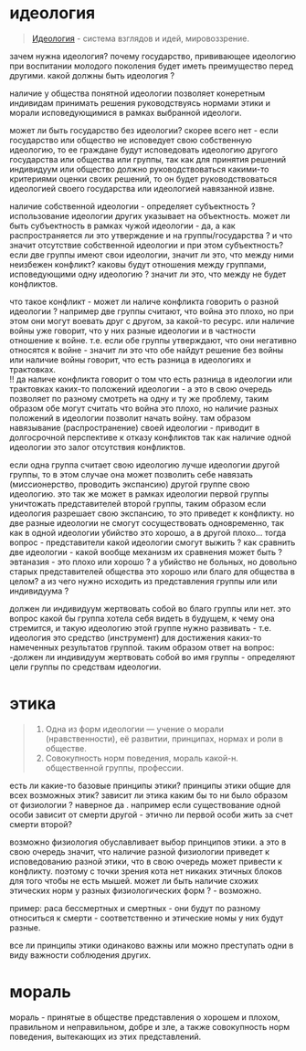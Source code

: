 # идеология 

> [Идеология](https://ru.wikipedia.org/wiki/%D0%98%D0%B4%D0%B5%D0%BE%D0%BB%D0%BE%D0%B3%D0%B8%D1%8F) - cистема взглядов и идей, мировоззрение.

зачем нужна идеология?
почему государство, прививающее идеологию при воспитании молодого поколения будет иметь преимущество перед другими. 
какой должны быть идеология ? 

наличие у общества понятной идеологии позволяет конеретным индивидам принимать решения руководствуясь нормами этики и морали исповедующимися в рамках выбранной идеологи. 

может ли быть государство без идеологии? скорее всего нет - если государство или общество не исповедует свою собственную идеологию, то ее граждане будут исповедовать идеологию другого государства или общества или группы, так как для принятия решений индивидуум или общество должно руководствоваться какими-то критериями оценки своих решений, то он будет руководствоваться идеологией своего государства или идеологией навязанной извне. 

наличие собственной идеологии - определяет субъектность ? использование идеологии других указывает на объектность. 
может ли быть субъектность в рамках чужой идеологии - да, а как распространяется ли это утверждение и на группы/государства ? 
и что значит отсутствие собственной идеологии и при этом субъектность? 
если две группы имеют свои идеологии, значит ли это, что между ними неизбежен конфликт? 
каковы будут отношения между группами, исповедующими одну идеологию ? значит ли это, что между не будет конфликтов. 

что такое конфликт - может ли наличе конфликта говорить о разной идеологии ? 
например две группы считают, что война это плохо, но при этом они могут воевать друг с другом, за какой-то ресурс. или наличие войны уже говорит, что у них разные идеологии и в частности отношение к войне. т.е. если обе группы утверждают, что они негативно относятся к войне - значит ли это что обе найдут решение без войны или наличие войны говорит, что есть разница в идеологиях и трактовках.  
!! да наличе конфликта говорит о том что есть разница в идеологии или трактовках каких-то положений идеологии - а это в свою очередь позволяет по разному смотреть  на одну и ту же проблему, таким образом обе могут считать что война это плохо, но наличие разных положений в идеологии позволит начать войну. 
там образом навязывание (распространение) своей идеологии - приводит в долгосрочной перспективе к отказу конфликтов так как наличие одной идеологии это залог отсутствия конфликтов. 

если одна группа считает свою идеологию лучше идеологии другой группы, то в этом случае она может позволить себе навязать (миссионерство, проводить экспансию) другой группе свою идеологию. это так же может в рамках идеологии первой группы уничтожать представителей второй группы, таким образом если идеология разрешает свою экспансию, то это приведет к конфликту. но две разные идеологии не смогут сосуществовать одновременно, так как в одной идеологии убийство это хорошо, а в другой плохо... тогда вопрос - представители какой идеологии смогут выжить ?
как сравнить две идеологии - какой вообще механизм их сравнения может быть ? эвтаназия - это плохо или хорошо ? а убийство не больных, но довольно старых представителей общества это хорошо или благо для общества в целом? а из чего нужно исходить из представления группы или или индивидуума ? 

должен ли индивидуум жертвовать собой во благо группы или нет. это вопрос какой бы группа хотела себя видеть в будущем, к чему она стремится, и такую идеологию этой группе нужно развивать - т.е. идеология это средство (инструмент) для достижения каких-то намеченных результатов группой. таким образом ответ на вопрос: -должен ли индивидуум жертвовать собой во имя группы - определяют цели группы по средствам идеологии.   

# этика

> 1. Одна из форм идеологии — учение о морали (нравственности), её развитии, принципах, нормах и роли в обществе.
> 2. Совокупность норм поведения, мораль какой-н. общественной группы, профессии.

есть ли какие-то базовые принципы этики? принципы этики общие для всех возможных этик?  зависит ли этика каким бы то ни было образом от физиологии ? наверное да . например если существование одной особи зависит от смерти другой - этично ли первой особи жить за счет смерти второй?  

возможно физиология обуславливает выбор принципов этики. а это в свою очередь значит, что наличие разной физиологии приведет к исповедованию разной этики, что в свою очередь может привести к конфликту. поэтому с точки зрения кота нет никаких этичных блоков для того чтобы не есть мышей. 
может ли быть наличие схожих этических норм у разных физиологических форм ? - возможно. 

пример: раса бессмертных и смертных - они будут по разному относиться к смерти - соответственно и этические номы у них будут разные. 

все ли принципы этики одинаково важны или можно преступать одни в виду важности соблюдения других. 

# мораль 

мораль - принятые в обществе представления о хорошем и плохом, правильном и неправильном, добре и зле, а также совокупность норм поведения, вытекающих из этих представлений.